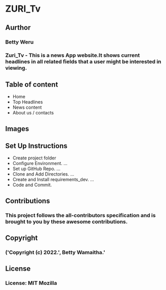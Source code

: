 # ZURI_Tv

## Aurthor
### Betty Weru

### Zuri_Tv - This is a news App website.It shows current headlines in all related fields that a user might be interested in viewing.

## Table of content
- Home 
- Top Headlines
- News content
- About us / contacts

## Images


## Set Up Instructions

- Create project folder
- Configure Environment. ...
- Set up GitHub Repo. ...
- Clone and Add Directories. ...
- Create and Install requirements_dev. ...
- Code and Commit.

## Contributions
### This project follows the all-contributors specification and is brought to you by these awesome contributions.

## Copyright
### ('Copyright (c) 2022.', Betty Wamaitha.'

## License
### License: MIT Mozilla




